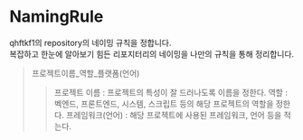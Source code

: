 # NamingRule
qhftkf1의 repository의 네이밍 규칙을 정합니다.     
복잡하고 한눈에 알아보기 힘든 리포지터리의 네이밍을 나만의 규칙을 통해 정리합니다.     
> 프로젝트이름_역할_플랫폼(언어) 
> > 프로젝트 이름 : 프로젝트의 특성이 잘 드러나도록 이름을 정한다. 
> > 역할 : 벡엔드, 프론트엔드, 시스템, 스크립트 등의 해당 프로젝트의 역할을 정한다. 
> > 프레임워크(언어) : 해당 프로젝트에 사용된 프레임워크, 언어 등을 적는다.    
